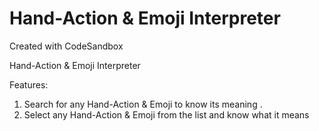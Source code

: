 # Hand-Action & Emoji Interpreter

Created with CodeSandbox

Hand-Action & Emoji Interpreter

Features:

1. Search for any Hand-Action & Emoji to know its meaning .
2. Select any Hand-Action & Emoji from the list and know what it means
